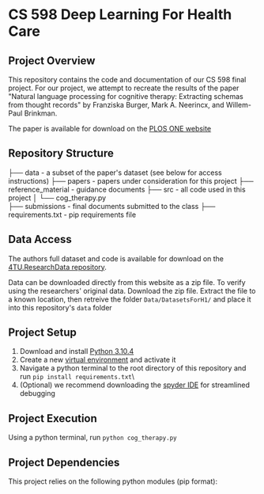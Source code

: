 # CS 598 Deep Learning For Health Care
## Project Overview 
This repository contains the code and documentation of our CS 598 final project. For our project, we attempt to recreate the results of the paper "Natural language processing for cognitive therapy: Extracting schemas from thought records" by Franziska Burger, Mark A. Neerincx, and Willem-Paul Brinkman.

The paper is available for download on the [PLOS ONE website](https://app.dimensions.ai/details/publication/pub.1141955424]) 

## Repository Structure
├── data 				- a subset of the paper's dataset (see below for access instructions) 
├── papers 				- papers under consideration for this project 
├── reference_material	- guidance documents 
├── src 				- all code used in this project 
│   └── cog_therapy.py 	
├── submissions 		- final documents submitted to the class 
├── requirements.txt  	- pip requirements file 


## Data Access 
The authors full dataset and code is available for download on the [4TU.ResearchData repository](https://data.4tu.nl/articles/dataset/Dataset_and_Analyses_for_Extracting_Schemas_from_Thought_Records_using_Natural_Language_Processing/16685347).

Data can be downloaded directly from this website as a zip file. To verify using the researchers' original data. Download the zip file. Extract the file to a known location, then retreive the folder ```Data/DatasetsForH1/``` and place it into this repository's ```data``` folder 

## Project Setup 
1. Download and install [Python 3.10.4](https://www.python.org/downloads/)
1. Create a new [virtual environment](https://docs.python.org/3/library/venv.html) and activate it
1. Navigate a python terminal to the root directory of this repository and run ```pip install requirements.txt```\
1. (Optional) we recommend downloading the [spyder IDE](https://docs.spyder-ide.org/current/installation.html) for streamlined debugging 

## Project Execution
Using a python terminal, run ```python cog_therapy.py```

## Project Dependencies 
This project relies on the following python modules (pip format): 
